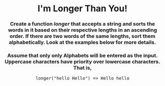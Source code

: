 <div align = 'center'>

# I'm Longer Than You!

</div>

<div align = 'center'>

<h3>Create a function <em>longer</em> that accepts a string and sorts the words in it based on their respective lengths in an ascending order. If there are two words of the same lengths, sort them alphabetically. Look at the examples below for more details.</h3>

<h3>Assume that only only Alphabets will be entered as the input. Uppercase characters have priority over lowercase characters. That is,</h3>

<pre>
longer("hello Hello") => Hello hello
</pre>

</div>
